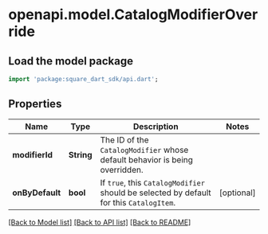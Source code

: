 # openapi.model.CatalogModifierOverride

## Load the model package
```dart
import 'package:square_dart_sdk/api.dart';
```

## Properties
Name | Type | Description | Notes
------------ | ------------- | ------------- | -------------
**modifierId** | **String** | The ID of the `CatalogModifier` whose default behavior is being overridden. | 
**onByDefault** | **bool** | If `true`, this `CatalogModifier` should be selected by default for this `CatalogItem`. | [optional] 

[[Back to Model list]](../README.md#documentation-for-models) [[Back to API list]](../README.md#documentation-for-api-endpoints) [[Back to README]](../README.md)



